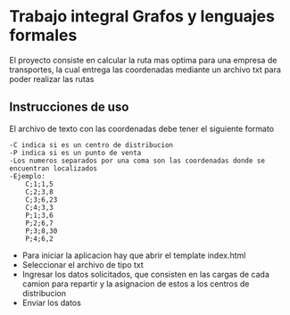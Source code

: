 # Trabajo integral Grafos y lenguajes formales

El proyecto consiste en calcular la ruta mas optima para una empresa de transportes, la cual entrega las coordenadas mediante un archivo txt para poder realizar las rutas

  
## Instrucciones de uso
El archivo de texto con las coordenadas debe tener el siguiente formato
```
-C indica si es un centro de distribucion
-P indica si es un punto de venta
-Los numeros separados por una coma son las coordenadas donde se encuentran localizados
-Ejemplo:
    C;1;1,5
    C;2;3,8
    C;3;6,23
    C;4;3,3
    P;1;3,6
    P;2;6,7
    P;3;8,30
    P;4;6,2
```
- Para iniciar la aplicacion hay que abrir el template index.html
- Seleccionar el archivo de tipo txt
- Ingresar los datos solicitados, que consisten en las cargas de cada camion para repartir y la asignacion de estos a los centros de distribucion
- Enviar los datos
